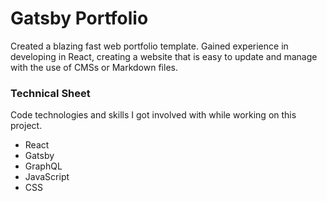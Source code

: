 <h1>Gatsby Portfolio</h1>

Created a blazing fast web portfolio template. Gained experience in developing in React, creating a website that is easy to update and manage with the use of CMSs or Markdown files.

<h3>Technical Sheet</h3>
Code technologies and skills I got involved with while working on this project.

- React
- Gatsby
- GraphQL
- JavaScript
- CSS
